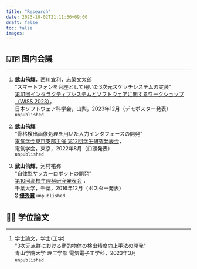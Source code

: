 ```yaml
---
title: "Research"
date: 2023-10-02T21:11:36+09:00
draft: false
toc: false
images:
---
```


## 🇯🇵 国内会議
---

1. **武山侑輝**，西川宜利，志築文太郎  
"スマートフォンを台座として用いた3次元スケッチシステムの実装"   
[第31回インタラクティブシステムとソフトウェアに関するワークショップ（WISS 2023）](https://www.wiss.org/WISS2023/)，  
日本ソフトウェア科学会，山梨，2023年12月（デモポスター発表）  
`unpublished`  


1. **武山侑輝**  
"骨格検出画像処理を用いた入力インタフェースの開発"  
[電気学会東京支部主催 第12回学生研究発表会](https://www.iee.jp/tokyo/20220826student/)，  
電気学会，東京，2022年8月（口頭発表）  
`unpublished`  

1. **武山侑輝**，河村祐弥  
"自律型サッカーロボットの開発"  
[第10回高校生理科研究発表会](https://www.cfs.chiba-u.jp/koudai-renkei/event/history/2016/houkoku28.html) ，  
千葉大学，千葉，2016年12月（ポスター発表）  
🎖 **[優秀賞](https://www.cfs.chiba-u.jp/koudai-renkei/event/history/2016/10jusyou.pdf)** `unpublished`

## 👨‍🎓 学位論文
---

1. 学士論文，学士(工学)  
"3次元点群における動的物体の検出精度向上手法の開発"  
青山学院大学 理工学部 電気電子工学科，2023年3月  
`unpublished`  


<br>
<br>
<br>
<br>
<br>
<br>
